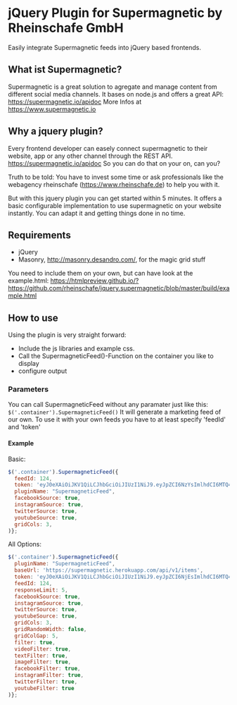 # jQuery Plugin for Supermagnetic by Rheinschafe GmbH #

Easily integrate Supermagnetic feeds into jQuery based frontends.

## What ist Supermagnetic? ##
Supermagnetic is a great solution to agregate and manage content from different social media channels. It bases on node.js and offers a great API: https://supermagnetic.io/apidoc
More Infos at https://www.supermagnetic.io

## Why a jquery plugin? ##
Every frontend developer can easely connect supermagnetic to their website, app or any other channel through the REST API. https://supermagnetic.io/apidoc
So you can do that on your on, can you?

Truth to be told: You have to invest some time or ask professionals like the webagency rheinschafe (https://www.rheinschafe.de) to help you with it.

But with this jquery plugin you can get started within 5 minutes. It offers a basic configurable implementation to use supermagnetic on your website instantly. You can adapt it and getting things done in no time.

## Requirements ##

 - jQuery
 - Masonry, http://masonry.desandro.com/, for the magic grid stuff

You need to include them on your own, but can have look at the example.html: https://htmlpreview.github.io/?https://github.com/rheinschafe/jquery.supermagnetic/blob/master/build/example.html

## How to use ##

Using the plugin is very straight forward:

 - Include the js libraries and example css.
 - Call the SupermagneticFeed()-Function on the container you like to display
 - configure output

### Parameters ###

You can call SupermagneticFeed without any paramater just like this:
`$('.container').SupermagneticFeed()`
It will generate a marketing feed of our own. To use it with your own feeds you have to at least specify 'feedId' and 'token'

#### Example ####

Basic:
```javascript
$('.container').SupermagneticFeed({
  feedId: 124,
  token: 'eyJ0eXAiOiJKV1QiLCJhbGciOiJIUzI1NiJ9.eyJpZCI6NzYsImlhdCI6MTQ4Mzc5ODU2Mn0.vEkb4yPCZAg4GIBb5CDgpRyWnOUi-ahA6-zE0JpxtXw',
  pluginName: "SupermagneticFeed",
  facebookSource: true,
  instagramSource: true,
  twitterSource: true,
  youtubeSource: true,
  gridCols: 3,
)};
```

All Options:
```javascript
$('.container').SupermagneticFeed({
  pluginName: "SupermagneticFeed",
  baseUrl: 'https://supermagnetic.herokuapp.com/api/v1/items',
  token: 'eyJ0eXAiOiJKV1QiLCJhbGciOiJIUzI1NiJ9.eyJpZCI6NjEsImlhdCI6MTQ4MDUxOTcxMn0._hAjjlIecUCyKfyn-oikWo_pXoUEt-cJQ4iZ0tEgvz4',
  feedId: 124,
  responseLimit: 5,
  facebookSource: true,
  instagramSource: true,
  twitterSource: true,
  youtubeSource: true,
  gridCols: 3,
  gridRandomWidth: false,
  gridColGap: 5,
  filter: true,
  videoFilter: true,
  textFilter: true,
  imageFilter: true,
  facebookFilter: true,
  instagramFilter: true,
  twitterFilter: true,
  youtubeFilter: true
)};
```
